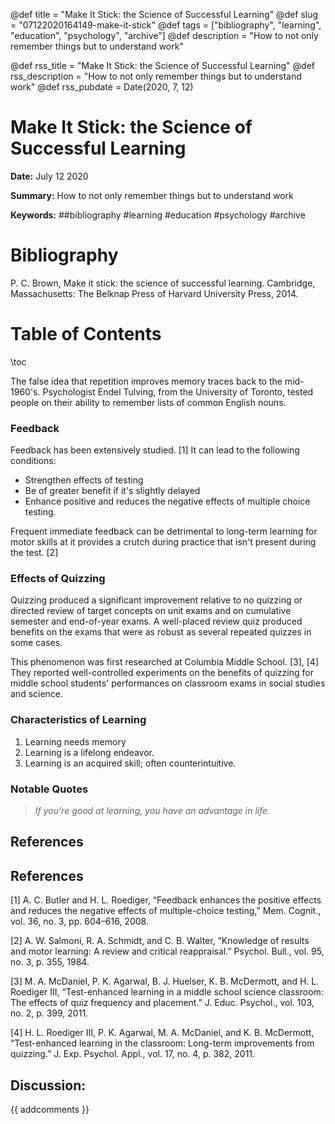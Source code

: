 @def title = "Make It Stick: the Science of Successful Learning"
@def slug = "07122020164149-make-it-stick"
@def tags = ["bibliography", "learning", "education", "psychology", "archive"]
@def description = "How to not only remember things but to understand work"

@def rss_title = "Make It Stick: the Science of Successful Learning"
@def rss_description = "How to not only remember things but to understand work"
@def rss_pubdate = Date(2020, 7, 12)


Make It Stick: the Science of Successful Learning
=========

**Date:** July 12 2020

**Summary:** How to not only remember things but to understand work

**Keywords:** ##bibliography #learning #education #psychology #archive

Bibliography
==========

P. C. Brown, Make it stick: the science of successful learning. Cambridge, Massachusetts: The Belknap Press of Harvard University Press, 2014.

Table of Contents
=========

\toc

The false idea that repetition improves memory traces back to the mid-1960's. Psychologist Endel Tulving, from the University of Toronto, tested people on their ability to remember lists of common English nouns.

### Feedback

Feedback has been extensively studied. [1] It can lead to the following conditions:

  * Strengthen effects of testing
  * Be of greater benefit if it's slightly delayed
  * Enhance positive and reduces the negative effects of multiple choice testing.

Frequent immediate feedback can be detrimental to long-term learning for motor skills at it provides a crutch during practice that isn't present during the test. [2]

### Effects of Quizzing

Quizzing produced a significant improvement relative to no quizzing or directed review of target concepts on unit exams and on cumulative semester and end-of-year exams. A well-placed review quiz produced benefits on the exams that were as robust as several repeated quizzes in some cases.

This phenomenon was first researched at Columbia Middle School. [3], [4] They reported well-controlled experiments on the benefits of quizzing for middle school students' performances on classroom exams in social studies and science.

### Characteristics of Learning

1. Learning needs memory
2. Learning is a lifelong endeavor.
3. Learning is an acquired skill; often counterintuitive.

### Notable Quotes

> *If you’re good at learning, you have an advantage in life.*


## References

## References

[1] A. C. Butler and H. L. Roediger, “Feedback enhances the positive effects and reduces the negative effects of multiple-choice testing,” Mem. Cognit., vol. 36, no. 3, pp. 604–616, 2008.

[2] A. W. Salmoni, R. A. Schmidt, and C. B. Walter, “Knowledge of results and motor learning: A review and critical reappraisal.” Psychol. Bull., vol. 95, no. 3, p. 355, 1984.

[3] M. A. McDaniel, P. K. Agarwal, B. J. Huelser, K. B. McDermott, and H. L. Roediger III, “Test-enhanced learning in a middle school science classroom: The effects of quiz frequency and placement.” J. Educ. Psychol., vol. 103, no. 2, p. 399, 2011.

[4] H. L. Roediger III, P. K. Agarwal, M. A. McDaniel, and K. B. McDermott, “Test-enhanced learning in the classroom: Long-term improvements from quizzing.” J. Exp. Psychol. Appl., vol. 17, no. 4, p. 382, 2011.
## Discussion: 

{{ addcomments }}
